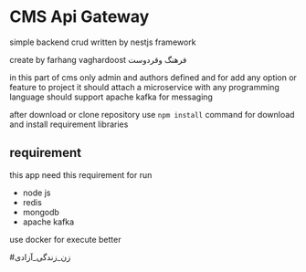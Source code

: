 # CMS Api Gateway
simple backend crud written by nestjs framework

create by farhang vaghardoost فرهنگ وقردوست

in this part of cms only admin and authors defined and for add any option or feature to project it should attach a microservice with any programming language should support apache kafka for messaging

after download or clone repository use `npm install` command for download and install requirement libraries

## requirement
this app need this requirement for run
  - node js
  - redis
  - mongodb
  - apache kafka 

use docker for execute better

#زن_زندگی_آزادی
